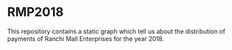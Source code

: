 # RMP2018

This repository contains a static graph which tell us about the distribution of payments of Ranchi Mall Enterprises for the year 2018.
